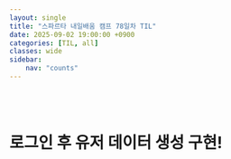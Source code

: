 ```yaml
---
layout: single
title: "스파르타 내일배움 캠프 78일차 TIL"
date: 2025-09-02 19:00:00 +0900
categories: [TIL, all]
classes: wide
sidebar:
    nav: "counts"
---
```

<br><br>
# 로그인 후 유저 데이터 생성 구현!
